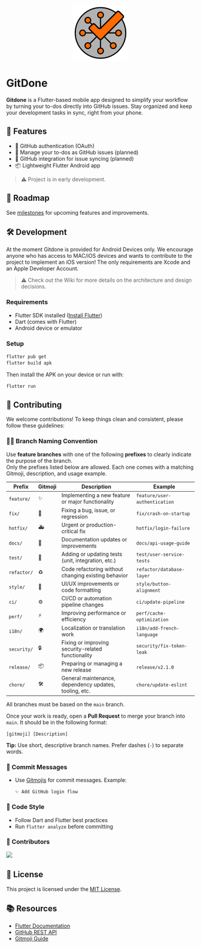<p align="center">
  <img src="assets/icons/app/gitdone.svg" alt="gitdone logo" width="150"/>
</p>

# GitDone

**Gitdone** is a Flutter-based mobile app designed to simplify your workflow by turning your to-dos
directly into GitHub issues. Stay organized and keep your development tasks in sync, right from your
phone.

## 🚀 Features

- 🔐 GitHub authentication (OAuth)
- 📝 Manage your to-dos as GitHub issues (planned)
- 🔄 GitHub integration for issue syncing (planned)
- 📦 Lightweight Flutter Android app

> ⚠️ Project is in early development.

## 📅 Roadmap

See [milestones](https://github.com/RubberDuckCrew/gitdone/milestones) for upcoming features and
improvements.

## 🛠️ Development

At the moment Gitdone is provided for Android Devices only. 
We encourage anyone who has access to MAC/iOS devices and wants to contribute to the project to implement an iOS version! 
The only requirements are Xcode and an Apple Developer Account.

> ⚠️ Check out the Wiki for more details on the architecture and design decisions.

### Requirements

- Flutter SDK installed ([Install Flutter](https://docs.flutter.dev/get-started/install))
- Dart (comes with Flutter)
- Android device or emulator

### Setup

```bash
flutter pub get
flutter build apk
```

Then install the APK on your device or run with:

```bash
flutter run
```

## 🤝 Contributing

We welcome contributions! To keep things clean and consistent, please follow these guidelines:

### 🧑‍💻 Branch Naming Convention

Use **feature branches** with one of the following **prefixes** to clearly indicate the purpose of
the branch.  
Only the prefixes listed below are allowed. Each one comes with a matching Gitmoji, description, and
usage example.

| Prefix      | Gitmoji | Description                                            | Example                       |
|-------------|---------|--------------------------------------------------------|-------------------------------|
| `feature/`  | ✨       | Implementing a new feature or major functionality      | `feature/user-authentication` |
| `fix/`      | 🐛      | Fixing a bug, issue, or regression                     | `fix/crash-on-startup`        |
| `hotfix/`   | 🚑️     | Urgent or production-critical fix                      | `hotfix/login-failure`        |
| `docs/`     | 📝      | Documentation updates or improvements                  | `docs/api-usage-guide`        |
| `test/`     | 🧪      | Adding or updating tests (unit, integration, etc.)     | `test/user-service-tests`     |
| `refactor/` | ♻️      | Code refactoring without changing existing behavior    | `refactor/database-layer`     |
| `style/`    | 🎨      | UI/UX improvements or code formatting                  | `style/button-alignment`      |
| `ci/`       | ⚙️      | CI/CD or automation pipeline changes                   | `ci/update-pipeline`          |
| `perf/`     | ⚡️      | Improving performance or efficiency                    | `perf/cache-optimization`     |
| `i18n/`     | 🌍      | Localization or translation work                       | `i18n/add-french-language`    |
| `security/` | 🔒️     | Fixing or improving security-related functionality     | `security/fix-token-leak`     |
| `release/`  | 📦      | Preparing or managing a new release                    | `release/v2.1.0`              |
| `chore/`    | 🛠️     | General maintenance, dependency updates, tooling, etc. | `chore/update-eslint`         |

All branches must be based on the `main` branch.

Once your work is ready, open a **Pull Request** to merge your branch into `main`. It should be in
the following format:

```
[gitmoji] [Description]
```

**Tip:** Use short, descriptive branch names. Prefer dashes (`-`) to separate words.

### 📝 Commit Messages

- Use [Gitmojis](https://gitmoji.dev/) for commit messages.
  Example:
  ```
  ✨ Add GitHub login flow
  ```

### 📐 Code Style

- Follow Dart and Flutter best practices
- Run `flutter analyze` before committing

### 👥 Contributors

<a href="https://github.com/RubberDuckCrew/gitdone/graphs/contributors">
  <img src="https://contrib.rocks/image?repo=RubberDuckCrew/gitdone" />
</a>

## 📄 License

This project is licensed under the [MIT License](LICENSE).

## 📚 Resources

- [Flutter Documentation](https://flutter.dev/docs)
- [GitHub REST API](https://docs.github.com/en/rest)
- [Gitmoji Guide](https://gitmoji.dev/)
